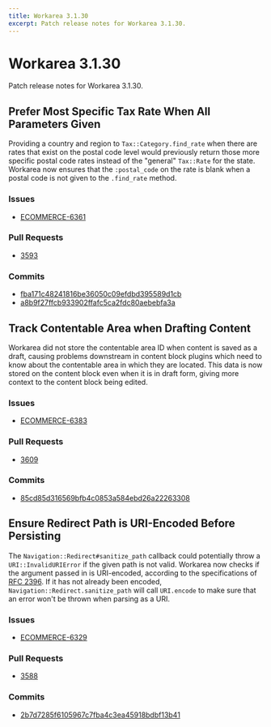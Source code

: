 ```yaml
---
title: Workarea 3.1.30
excerpt: Patch release notes for Workarea 3.1.30.
---
```


# Workarea 3.1.30

Patch release notes for Workarea 3.1.30.

## Prefer Most Specific Tax Rate When All Parameters Given

Providing a country and region to `Tax::Category.find_rate` when there
are rates that exist on the postal code level would previously return
those more specific postal code rates instead of the "general"
`Tax::Rate` for the state. Workarea now ensures that the `:postal_code`
on the rate is blank when a postal code is not given to the `.find_rate`
method.

### Issues

- [ECOMMERCE-6361](https://jira.tools.weblinc.com/browse/ECOMMERCE-6361)

### Pull Requests

- [3593](https://stash.tools.weblinc.com/projects/WL/repos/workarea/pull-requests/3593/overview)

### Commits

- [fba171c48241816be36050c09efdbd395589d1cb](https://stash.tools.weblinc.com/projects/WL/repos/workarea/commits/fba171c48241816be36050c09efdbd395589d1cb)
- [a8b9f27ffcb933902ffafc5ca2fdc80aebebfa3a](https://stash.tools.weblinc.com/projects/WL/repos/workarea/commits/a8b9f27ffcb933902ffafc5ca2fdc80aebebfa3a)

## Track Contentable Area when Drafting Content

Workarea did not store the contentable area ID when content is saved as
a draft, causing problems downstream in content block plugins which need
to know about the contentable area in which they are located. This data
is now stored on the content block even when it is in draft form, giving
more context to the content block being edited.

### Issues

- [ECOMMERCE-6383](https://jira.tools.weblinc.com/browse/ECOMMERCE-6383)

### Pull Requests

- [3609](https://stash.tools.weblinc.com/projects/WL/repos/workarea/pull-requests/3609/overview)

### Commits

- [85cd85d316569bfb4c0853a584ebd26a22263308](https://stash.tools.weblinc.com/projects/WL/repos/workarea/commits/85cd85d316569bfb4c0853a584ebd26a22263308)

## Ensure Redirect Path is URI-Encoded Before Persisting

The `Navigation::Redirect#sanitize_path` callback could potentially
throw a `URI::InvalidURIError` if the given path is not valid. Workarea
now checks if the argument passed in is URI-encoded, according to the
specifications of [RFC 2396](https://www.ietf.org/rfc/rfc2396.txt). If it
has not already been encoded, `Navigation::Redirect.sanitize_path` will
call `URI.encode` to make sure that an error won't be thrown when
parsing as a URI.

### Issues

- [ECOMMERCE-6329](https://jira.tools.weblinc.com/browse/ECOMMERCE-6329)

### Pull Requests

- [3588](https://stash.tools.weblinc.com/projects/WL/repos/workarea/pull-requests/3588/overview)

### Commits

- [2b7d7285f6105967c7fba4c3ea45918bdbf13b41](https://stash.tools.weblinc.com/projects/WL/repos/workarea/commits/2b7d7285f6105967c7fba4c3ea45918bdbf13b41)
